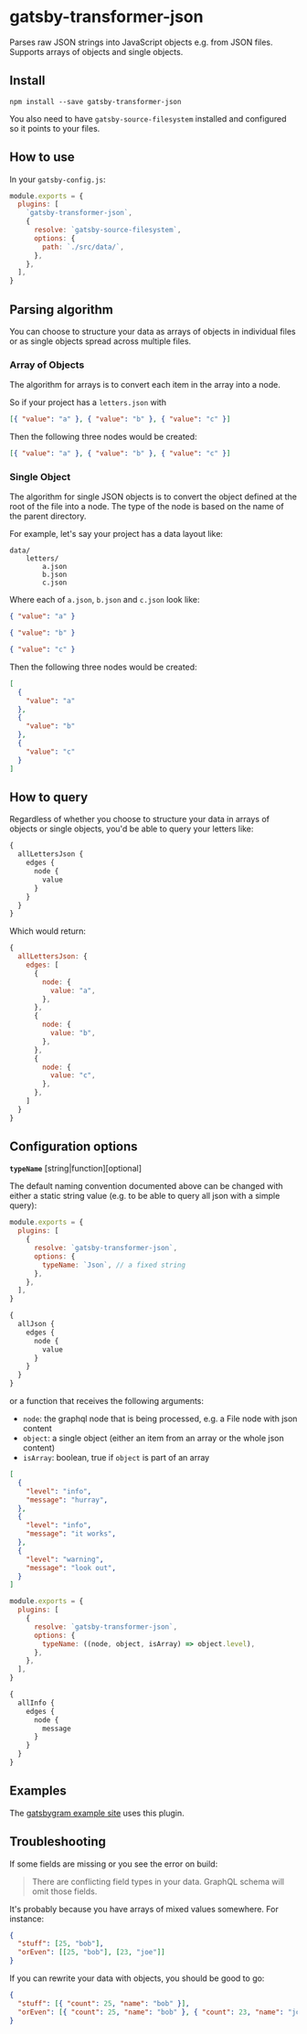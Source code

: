 # gatsby-transformer-json

Parses raw JSON strings into JavaScript objects e.g. from JSON files. Supports
arrays of objects and single objects.

## Install

`npm install --save gatsby-transformer-json`

You also need to have `gatsby-source-filesystem` installed and configured so it
points to your files.

## How to use

In your `gatsby-config.js`:

```javascript
module.exports = {
  plugins: [
    `gatsby-transformer-json`,
    {
      resolve: `gatsby-source-filesystem`,
      options: {
        path: `./src/data/`,
      },
    },
  ],
}
```

## Parsing algorithm

You can choose to structure your data as arrays of objects in individual files
or as single objects spread across multiple files.

### Array of Objects

The algorithm for arrays is to convert each item in the array into a node.

So if your project has a `letters.json` with

```json
[{ "value": "a" }, { "value": "b" }, { "value": "c" }]
```

Then the following three nodes would be created:

```json
[{ "value": "a" }, { "value": "b" }, { "value": "c" }]
```

### Single Object

The algorithm for single JSON objects is to convert the object defined at the
root of the file into a node. The type of the node is based on the name of the
parent directory.

For example, let's say your project has a data layout like:

```
data/
    letters/
        a.json
        b.json
        c.json
```

Where each of `a.json`, `b.json` and `c.json` look like:

```json
{ "value": "a" }
```

```json
{ "value": "b" }
```

```json
{ "value": "c" }
```

Then the following three nodes would be created:

```json
[
  {
    "value": "a"
  },
  {
    "value": "b"
  },
  {
    "value": "c"
  }
]
```

## How to query

Regardless of whether you choose to structure your data in arrays of objects or
single objects, you'd be able to query your letters like:

```graphql
{
  allLettersJson {
    edges {
      node {
        value
      }
    }
  }
}
```

Which would return:

```javascript
{
  allLettersJson: {
    edges: [
      {
        node: {
          value: "a",
        },
      },
      {
        node: {
          value: "b",
        },
      },
      {
        node: {
          value: "c",
        },
      },
    ]
  }
}
```

## Configuration options

**`typeName`** [string|function][optional]

The default naming convention documented above can be changed with
either a static string value (e.g. to be able to query all json with a
simple query):

```javascript
module.exports = {
  plugins: [
    {
      resolve: `gatsby-transformer-json`,
      options: {
        typeName: `Json`, // a fixed string
      },
    },
  ],
}
```

```graphql
{
  allJson {
    edges {
      node {
        value
      }
    }
  }
}
```

or a function that receives the following arguments:

- `node`: the graphql node that is being processed, e.g. a File node with
  json content
- `object`: a single object (either an item from an array or the whole json content)
- `isArray`: boolean, true if `object` is part of an array

```json
[
  {
    "level": "info",
    "message": "hurray",
  },
  {
    "level": "info",
    "message": "it works",
  },
  {
    "level": "warning",
    "message": "look out",
  }
]
```

```javascript
module.exports = {
  plugins: [
    {
      resolve: `gatsby-transformer-json`,
      options: {
        typeName: ((node, object, isArray) => object.level),
      },
    },
  ],
}
```

```graphql
{
  allInfo {
    edges {
      node {
        message
      }
    }
  }
}
```

## Examples

The [gatsbygram example site](https://github.com/gatsbyjs/gatsby/blob/master/examples/gatsbygram/gatsby-node.js) uses this plugin.

## Troubleshooting

If some fields are missing or you see the error on build:

> There are conflicting field types in your data. GraphQL schema will omit those fields.

It's probably because you have arrays of mixed values somewhere. For instance:

```json
{
  "stuff": [25, "bob"],
  "orEven": [[25, "bob"], [23, "joe"]]
}
```

If you can rewrite your data with objects, you should be good to go:

```json
{
  "stuff": [{ "count": 25, "name": "bob" }],
  "orEven": [{ "count": 25, "name": "bob" }, { "count": 23, "name": "joe" }]
}
```
